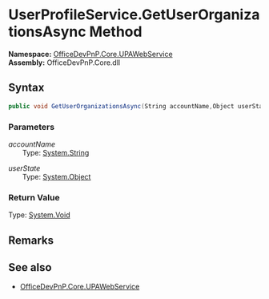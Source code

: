 # UserProfileService.GetUserOrganizationsAsync Method  
  

**Namespace:** [OfficeDevPnP.Core.UPAWebService](OfficeDevPnP.Core.UPAWebService.md)  
**Assembly:** OfficeDevPnP.Core.dll  
## Syntax
```C#
public void GetUserOrganizationsAsync(String accountName,Object userState)
```
### Parameters
*accountName*  
&emsp;&emsp;Type: [System.String](System.String.md) 
&emsp;&emsp;  
  
*userState*  
&emsp;&emsp;Type: [System.Object](System.Object.md) 
&emsp;&emsp;  
  
### Return Value
Type: [System.Void](System.Void.md  
)
## Remarks 

## See also
- [OfficeDevPnP.Core.UPAWebService](OfficeDevPnP.Core.UPAWebService.md)
